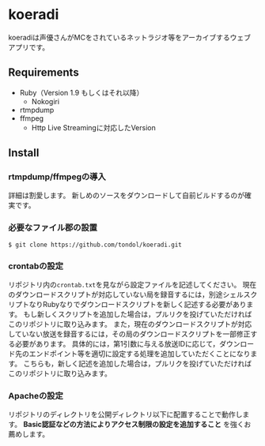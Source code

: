 koeradi
====

koeradiは声優さんがMCをされているネットラジオ等をアーカイブするウェブアプリです。

Requirements
----

- Ruby（Version 1.9 もしくはそれ以降）
    - Nokogiri
- rtmpdump
- ffmpeg
    - Http Live Streamingに対応したVersion

Install
----

### rtmpdump/ffmpegの導入

詳細は割愛します。
新しめのソースをダウンロードして自前ビルドするのが確実です。

### 必要なファイル郡の設置

```
$ git clone https://github.com/tondol/koeradi.git
```

### crontabの設定

リポジトリ内の`crontab.txt`を見ながら設定ファイルを記述してください。
現在のダウンロードスクリプトが対応していない局を録音するには，別途シェルスクリプトなりRubyなりでダウンロードスクリプトを新しく記述する必要があります。
もし新しくスクリプトを追加した場合は，プルリクを投げていただければこのリポジトリに取り込みます。
また，現在のダウンロードスクリプトが対応していない放送を録音するには，その局のダウンロードスクリプトを一部修正する必要があります。
具体的には，第1引数に与える放送IDに応じて，ダウンロード先のエンドポイント等を適切に設定する処理を追加していただくことになります。
こちらも，新しく記述を追加した場合は，プルリクを投げていただければこのリポジトリに取り込みます。

### Apacheの設定

リポジトリのディレクトリを公開ディレクトリ以下に配置することで動作します。
**Basic認証などの方法によりアクセス制限の設定を追加すること** を強くお薦めします。
